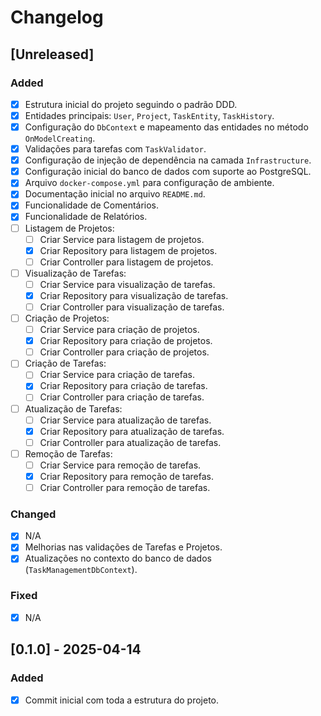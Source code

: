 # Changelog

## [Unreleased]

### Added
- [x] Estrutura inicial do projeto seguindo o padrão DDD.
- [x] Entidades principais: `User`, `Project`, `TaskEntity`, `TaskHistory`.
- [x] Configuração do `DbContext` e mapeamento das entidades no método `OnModelCreating`.
- [x] Validações para tarefas com `TaskValidator`.
- [x] Configuração de injeção de dependência na camada `Infrastructure`.
- [x] Configuração inicial do banco de dados com suporte ao PostgreSQL.
- [x] Arquivo `docker-compose.yml` para configuração de ambiente.
- [x] Documentação inicial no arquivo `README.md`.
- [x] Funcionalidade de Comentários.
- [x] Funcionalidade de Relatórios.
- [ ] Listagem de Projetos:
  - [ ] Criar Service para listagem de projetos.
  - [x] Criar Repository para listagem de projetos.
  - [ ] Criar Controller para listagem de projetos.
- [ ] Visualização de Tarefas:
  - [ ] Criar Service para visualização de tarefas.
  - [x] Criar Repository para visualização de tarefas.
  - [ ] Criar Controller para visualização de tarefas.
- [ ] Criação de Projetos:
  - [ ] Criar Service para criação de projetos.
  - [x] Criar Repository para criação de projetos.
  - [ ] Criar Controller para criação de projetos.
- [ ] Criação de Tarefas:
  - [ ] Criar Service para criação de tarefas.
  - [x] Criar Repository para criação de tarefas.
  - [ ] Criar Controller para criação de tarefas.
- [ ] Atualização de Tarefas:
  - [ ] Criar Service para atualização de tarefas.
  - [x] Criar Repository para atualização de tarefas.
  - [ ] Criar Controller para atualização de tarefas.
- [ ] Remoção de Tarefas:
  - [ ] Criar Service para remoção de tarefas.
  - [x] Criar Repository para remoção de tarefas.
  - [ ] Criar Controller para remoção de tarefas.

### Changed
- [x] N/A
- [x] Melhorias nas validações de Tarefas e Projetos.
- [x] Atualizações no contexto do banco de dados (`TaskManagementDbContext`).

### Fixed
- [x] N/A

## [0.1.0] - 2025-04-14

### Added
- [x] Commit inicial com toda a estrutura do projeto.